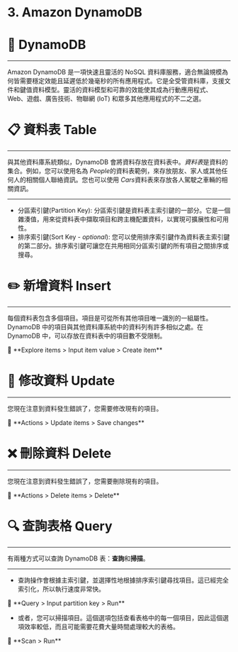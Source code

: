 # 3. Amazon DynamoDB

# 💾 DynamoDB

---

Amazon DynamoDB 是一項快速且靈活的 NoSQL 資料庫服務，適合無論規模為何皆需要穩定效能且延遲低於幾毫秒的所有應用程式。它是全受管資料庫，支援文件和鍵值資料模型。靈活的資料模型和可靠的效能使其成為行動應用程式、Web、遊戲、廣告技術、物聯網 (IoT) 和眾多其他應用程式的不二之選。

# 📋 資料表 Table

---

與其他資料庫系統類似，DynamoDB 會將資料存放在資料表中。*資料表*是資料的集合。例如，您可以使用名為 *People*的資料表範例，來存放朋友、家人或其他任何人的相關個人聯絡資訊。您也可以使用 *Cars*資料表來存放各人駕駛之車輛的相關資訊。

---

- 分區索引鍵(Partition Key): 分區索引鍵是資料表主索引鍵的一部分。它是一個雜湊值，用來從資料表中擷取項目和跨主機配置資料，以實現可擴展性和可用性。
- 排序索引鍵(Sort Key - *optional*): 您可以使用排序索引鍵作為資料表主索引鍵的第二部分。排序索引鍵可讓您在共用相同分區索引鍵的所有項目之間排序或搜尋。

# ✏️ 新增資料 Insert

---

每個資料表包含多個項目。項目是可從所有其他項目唯一識別的一組屬性。DynamoDB 中的項目與其他資料庫系統中的資料列有許多相似之處。在 DynamoDB 中，可以存放在資料表中的項目數不受限制。

<aside>
📎 **Explore items > Input item value > Create item**

</aside>

# 📝 修改資料 Update

---

您現在注意到資料發生錯誤了，您需要修改現有的項目。

<aside>
📎 **Actions > Update items > Save changes**

</aside>

# ❌ 刪除資料 Delete

---

您現在注意到資料發生錯誤了，您需要刪除現有的項目。

<aside>
📎 **Actions > Delete items > Delete**

</aside>

# 🔍 查詢表格 Query

---

有兩種方式可以查詢 DynamoDB 表：**查詢**和**掃描**。

---

- 查詢操作會根據主索引鍵，並選擇性地根據排序索引鍵尋找項目。這已經完全索引化，所以執行速度非常快。

<aside>
📎 **Query > Input partition key > Run**

</aside>

- 或者，您可以掃描項目。這個選項包括查看表格中的每一個項目，因此這個選項效率較低，而且可能需要花費大量時間處理較大的表格。

<aside>
📎 **Scan > Run**

</aside>